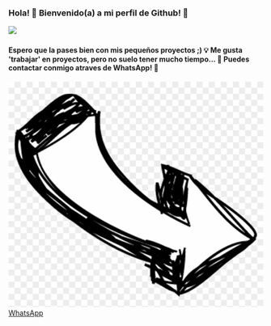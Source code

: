 ### Hola! 👋 Bienvenido(a) a mi perfil de Github! 🎉
![](https://github.com/DarkNuke090/DarkNuke090/blob/main/liquida.gif)
#### Espero que la pases bien con mis pequeños proyectos ;) 💡 Me gusta 'trabajar' en proyectos, pero no suelo tener mucho tiempo... 💭 Puedes contactar conmigo atraves de WhatsApp! 🌝
![](https://github.com/DarkNuke090/DarkNuke090/blob/main/flecha.png)[WhatsApp](http://wa.me/13142001563)
